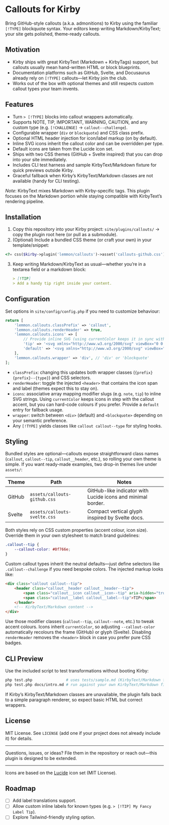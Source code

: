 # Callouts for Kirby

Bring GitHub-style callouts (a.k.a. admonitions) to Kirby using the familiar `[!TYPE]` blockquote syntax.
Your editors keep writing Markdown/KirbyText; your site gets polished, theme-ready callouts.

## Motivation
- Kirby ships with great KirbyText (Markdown + KirbyTags) support, but callouts usually mean hand-written HTML or block blueprints.
- Documentation platforms such as GitHub, Svelte, and Docusaurus already rely on `[!TYPE]` callouts—let Kirby join the club.
- Works out of the box with optional themes and still respects custom callout types your team invents.

## Features
- Turn `> [!TYPE]` blocks into callout wrappers automatically.
- Supports NOTE, TIP, IMPORTANT, WARNING, CAUTION, and any custom type (e.g. `[!CHALLENGE]` → `callout--challenge`).
- Configurable wrapper (`div` or `blockquote`) and CSS class prefix.
- Optional HTML header injection for icon/label markup (on by default).
- Inline SVG icons inherit the callout color and can be overridden per type.
- Default icons are taken from the Lucide icon set.
- Ships with two CSS themes (GitHub + Svelte inspired) that you can drop into your site immediately.
- Includes CLI test harness and sample KirbyText/Markdown fixture for quick previews outside Kirby.
- Graceful fallback when Kirby’s KirbyText/Markdown classes are not available (handy for CLI testing).

_Note_: KirbyText mixes Markdown with Kirby-specific tags. This plugin focuses on the Markdown portion while staying compatible with KirbyText’s rendering pipeline.

## Installation
1. Copy this repository into your Kirby project:
   `site/plugins/callouts/` → copy the plugin root here (or pull as a submodule).
2. (Optional) Include a bundled CSS theme (or craft your own) in your template/snippet:
```php
<?= css($kirby->plugin('lemmon/callouts')->asset('callouts-github.css')->url()) ?>
```
3. Keep writing Markdown/KirbyText as usual—whether you’re in a textarea field or a markdown block:
   ```markdown
   > [!TIP]
   > Add a handy tip right inside your content.
   ```

## Configuration
Set options in `site/config/config.php` if you need to customize behaviour:

```php
return [
    'lemmon.callouts.classPrefix' => 'callout',
    'lemmon.callouts.renderHeader' => true,
    'lemmon.callouts.icons' => [
        // Provide inline SVG (using currentColor keeps it in sync with theme accents)
        'tip' => '<svg xmlns="http://www.w3.org/2000/svg" viewBox="0 0 24 24" fill="none" stroke="currentColor" stroke-width="2" stroke-linecap="round" stroke-linejoin="round"><path d="M9 18h6"/><path d="M10 22h4"/><path d="M12 2c4.418 0 8 3.477 8 7.77 0 2.616-1.424 4.98-3.566 6.249-.662.393-1.062 1.112-1.062 1.885V18H8.628v-.096c0-.773-.4-1.492-1.062-1.885C5.424 14.75 4 12.386 4 9.77 4 5.477 7.582 2 12 2Z"/></svg>',
        'default' => '<svg xmlns="http://www.w3.org/2000/svg" viewBox="0 0 24 24" fill="none" stroke="currentColor" stroke-width="2" stroke-linecap="round" stroke-linejoin="round"><circle cx="12" cy="12" r="9"/><path d="M9.09 9a3 3 0 0 1 5.83 1c0 2-3 2.5-3 5"/><circle cx="12" cy="19" r="0.5"/></svg>',
    ],
    'lemmon.callouts.wrapper' => 'div', // 'div' or 'blockquote'
];
```

- `classPrefix`: changing this updates both wrapper classes (`{prefix} {prefix}--{type}`) and CSS selectors.
- `renderHeader`: toggle the injected `<header>` that contains the icon span and label (themes expect this to stay on).
- `icons`: associative array mapping modifier slugs (e.g. `note`, `tip`) to inline SVG strings. Using `currentColor` keeps icons in step with the callout accent, but you can hard-code colours if you prefer. Provide a `default` entry for fallback usage.
- `wrapper`: switch between `<div>` (default) and `<blockquote>` depending on your semantic preference.
- Any `[!TYPE]` yields classes like `callout callout--type` for styling hooks.

## Styling
Bundled styles are optional—callouts expose straightforward class names (`callout`, `callout--tip`, `callout__header`, etc.), so rolling your own theme is simple. If you want ready-made examples, two drop-in themes live under `assets/`:

| Theme | Path | Notes |
| ----- | ---- | ----- |
| GitHub | `assets/callouts-github.css` | GitHub-like indicator with Lucide icons and minimal border. |
| Svelte | `assets/callouts-svelte.css` | Compact vertical glyph inspired by Svelte docs. |

Both styles rely on CSS custom properties (accent colour, icon size). Override them in your own stylesheet to match brand guidelines:

```css
.callout--tip {
    --callout-color: #0f766e;
}
```

Custom callout types inherit the neutral defaults—just define selectors like `.callout--challenge` if you need bespoke colors.
The injected markup looks like:

```html
<div class="callout callout--tip">
    <header class="callout__header callout__header--tip">
        <span class="callout__icon callout__icon--tip" aria-hidden="true"></span>
        <span class="callout__label callout__label--tip">TIP</span>
    </header>
    <!-- KirbyText/Markdown content -->
</div>
```

Use those modifier classes (`callout--tip`, `callout--note`, etc.) to tweak accent colours. Icons inherit `currentColor`, so adjusting `--callout-color` automatically recolours the frame (GitHub) or glyph (Svelte). Disabling `renderHeader` removes the `<header>` block in case you prefer pure CSS badges.

## CLI Preview
Use the included script to test transformations without booting Kirby:

```bash
php test.php               # uses tests/sample.md (KirbyText/Markdown fixture)
php test.php docs/intro.md # run against your own KirbyText/Markdown file
```

If Kirby’s KirbyText/Markdown classes are unavailable, the plugin falls back to a simple paragraph renderer, so expect basic HTML but correct wrappers.

## License
MIT License. See `LICENSE` (add one if your project does not already include it) for details.

---

Questions, issues, or ideas? File them in the repository or reach out—this plugin is designed to be extended.

---

Icons are based on the [Lucide](https://lucide.dev) icon set (MIT License).

## Roadmap
- [ ] Add label translations support.
- [ ] Allow custom inline labels for known types (e.g. `> [!TIP] My Fancy Label Tip`).
- [ ] Explore Tailwind-friendly styling option.
